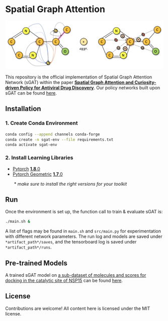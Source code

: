 # Spatial Graph Attention
![](figure/sGAT.png)

This repository is the official implementation of Spatial Graph Attention Network (sGAT) within the paper [**Spatial Graph Attention and Curiosity-driven Policy for Antiviral Drug Discovery**](https://arxiv.org/abs/2106.02190). Our policy networks built upon sGAT can be found [here](https://github.com/njchoma/DGAPN).


## Installation

### 1. Create Conda Environment
```bash
conda config --append channels conda-forge
conda create -n sgat-env --file requirements.txt
conda activate sgat-env
```

### 2. Install Learning Libraries
- [Pytorch](https://pytorch.org/) [**1.8**.0](https://pytorch.org/get-started/previous-versions/)
- [Pytorch Geometric](https://pytorch-geometric.readthedocs.io/en/latest/) [**1.7**.0](https://pytorch-geometric.readthedocs.io/en/1.7.0/notes/installation.html)

  \* *make sure to install the right versions for your toolkit*


## Run
Once the environment is set up, the function call to train & evaluate sGAT is:

```bash
./main.sh &
```

A list of flags may be found in `main.sh` and `src/main.py` for experimentation with different network parameters. The run log and models are saved under `*artifact_path*/saves`, and the tensorboard log is saved under `*artifact_path*/runs`.

## Pre-trained Models
A trained sGAT model on [a sub-dataset of molecules and scores for docking in the catalytic site of NSP15](https://github.com/yulun-rayn/SGAnCP4ADD/tree/main/dataset/NSP15_6W01_A_3_H.negonly_unique_30k.csv) can be found [here](https://github.com/yulun-rayn/SGAnCP4ADD/tree/master/artifact/sgat).

## License

Contributions are welcome! All content here is licensed under the MIT license.
